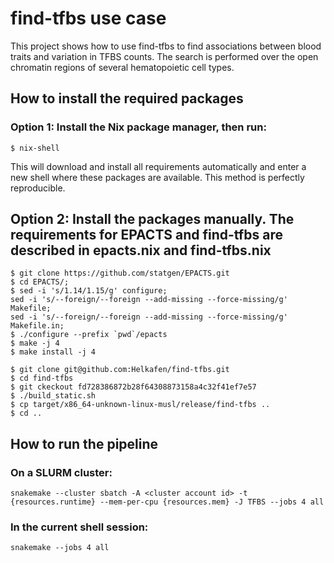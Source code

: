 # find-tfbs use case

This project shows how to use find-tfbs to find associations between blood traits and variation in TFBS counts. The search is performed over the open chromatin regions of several hematopoietic cell types.

## How to install the required packages

### Option 1: Install the Nix package manager, then run:
```console
$ nix-shell
```

This will download and install all requirements automatically and enter a new shell where these packages are available. This method is perfectly reproducible.

## Option 2: Install the packages manually. The requirements for EPACTS and find-tfbs are described in epacts.nix and find-tfbs.nix
```console
$ git clone https://github.com/statgen/EPACTS.git
$ cd EPACTS/; 
$ sed -i 's/1.14/1.15/g' configure;
sed -i 's/--foreign/--foreign --add-missing --force-missing/g' Makefile;
sed -i 's/--foreign/--foreign --add-missing --force-missing/g' Makefile.in;
$ ./configure --prefix `pwd`/epacts
$ make -j 4
$ make install -j 4
```

```console
$ git clone git@github.com:Helkafen/find-tfbs.git
$ cd find-tfbs
$ git ckeckout fd728386872b28f64308873158a4c32f41ef7e57
$ ./build_static.sh
$ cp target/x86_64-unknown-linux-musl/release/find-tfbs ..
$ cd ..
```

## How to run the pipeline

### On a SLURM cluster:
```console
snakemake --cluster sbatch -A <cluster account id> -t {resources.runtime} --mem-per-cpu {resources.mem} -J TFBS --jobs 4 all
```

### In the current shell session:
```console
snakemake --jobs 4 all
```